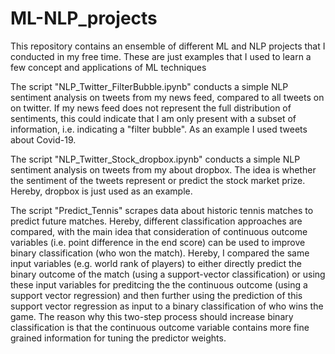 # ML-NLP_projects

This repository contains an ensemble of different ML and NLP projects that I conducted in my free time. 
These are just examples that I used to learn a few concept and applications of ML techniques

The script "NLP_Twitter_FilterBubble.ipynb" conducts a simple NLP sentiment analysis on tweets from my news feed, compared to all tweets on on twitter. 
If my news feed does not represent the full distribution of sentiments, this could indicate that I am only present with a subset of information, i.e. indicating a "filter bubble". 
As an example I used tweets about Covid-19. 

The script "NLP_Twitter_Stock_dropbox.ipynb" conducts a simple NLP sentiment analysis on tweets from my about dropbox. The idea is whether the sentiment of the tweets represent 
or predict the stock market prize. Hereby, dropbox is just used as an example. 

The script "Predict_Tennis" scrapes data about historic tennis matches to predict future matches. 
Hereby, different classification approaches are compared, with the main idea that consideration of continuous outcome variables (i.e. point difference in the end score)
can be used to improve binary classification (who won the match). Hereby, I compared the same input variables (e.g. world rank of players) to either directly predict the binary 
outcome of the match (using a support-vector classification) or using these input variables for preditcing the the continuous outcome (using a support vector regression) and then further using the prediction of this support vector regression as input to a binary classification of who wins the game. The reason why this two-step process should increase binary classification is that the continuous outcome variable contains more fine grained information for tuning the predictor weights. 

